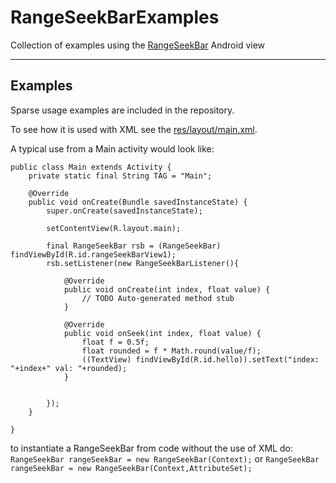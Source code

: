 RangeSeekBarExamples
====================

Collection of examples using the [RangeSeekBar](https://github.com/Larpon/RangeSeekBar) Android view

---
## Examples

Sparse usage examples are included in the repository.

To see how it is used with XML see the [res/layout/main.xml](https://github.com/Larpon/RangeSeekBarExamples/blob/master/res/layout/main.xml).

A typical use from a Main activity would look like:

```
public class Main extends Activity {
	private static final String TAG = "Main";

	@Override
	public void onCreate(Bundle savedInstanceState) {
        super.onCreate(savedInstanceState);
        
        setContentView(R.layout.main);
        
        final RangeSeekBar rsb = (RangeSeekBar) findViewById(R.id.rangeSeekBarView1);
		rsb.setListener(new RangeSeekBarListener(){
			
			@Override
			public void onCreate(int index, float value) {
				// TODO Auto-generated method stub
			}
			
			@Override
			public void onSeek(int index, float value) {
				float f = 0.5f;
				float rounded = f * Math.round(value/f);
				((TextView) findViewById(R.id.hello)).setText("index: "+index+" val: "+rounded);
			}

			
		});
	}

}
```

to instantiate a RangeSeekBar from code without the use of XML do:
```RangeSeekBar rangeSeekBar = new RangeSeekBar(Context);```
or
```RangeSeekBar rangeSeekBar = new RangeSeekBar(Context,AttributeSet);```

